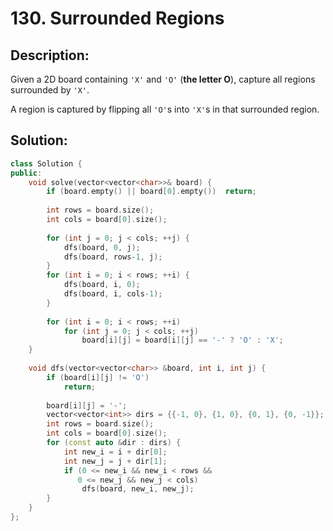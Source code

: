 # 130. Surrounded Regions

## Description:

Given a 2D board containing `'X'` and `'O'` (**the letter O**), capture all regions surrounded by `'X'`.

A region is captured by flipping all `'O'`s into `'X'`s in that surrounded region.

## Solution:

```c++
class Solution {
public:
    void solve(vector<vector<char>>& board) {
        if (board.empty() || board[0].empty())  return;
        
        int rows = board.size();
        int cols = board[0].size();
        
        for (int j = 0; j < cols; ++j) {
            dfs(board, 0, j);
            dfs(board, rows-1, j);
        }
        for (int i = 0; i < rows; ++i) {
            dfs(board, i, 0);
            dfs(board, i, cols-1);
        }
        
        for (int i = 0; i < rows; ++i)
            for (int j = 0; j < cols; ++j)
                board[i][j] = board[i][j] == '-' ? 'O' : 'X';
    }
    
    void dfs(vector<vector<char>> &board, int i, int j) {
        if (board[i][j] != 'O')
            return;
        
        board[i][j] = '-';
        vector<vector<int>> dirs = {{-1, 0}, {1, 0}, {0, 1}, {0, -1}};
        int rows = board.size();
        int cols = board[0].size();
        for (const auto &dir : dirs) {
            int new_i = i + dir[0];
            int new_j = j + dir[1];
            if (0 <= new_i && new_i < rows &&
               0 <= new_j && new_j < cols)
                dfs(board, new_i, new_j);
        }
    }
};
```

<!-- remark：

-  -->
